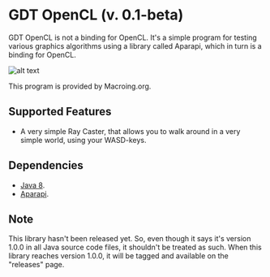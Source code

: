 GDT OpenCL (v. 0.1-beta)
========================
GDT OpenCL is not a binding for OpenCL. It's a simple program for testing various graphics algorithms using a library called Aparapi, which in turn is a binding for OpenCL.

![alt text](https://github.com/macroing/GDT-OpenCL/blob/master/images/OpenCL_RayCaster_500_Spheres_with_Shading_and_Texture_Mapping.png "Ray Caster")

This program is provided by Macroing.org.

Supported Features
------------------
* A very simple Ray Caster, that allows you to walk around in a very simple world, using your WASD-keys.

Dependencies
------------
 - [Java 8](http://www.java.com).
 - [Aparapi](https://github.com/aparapi/aparapi).

Note
----
This library hasn't been released yet. So, even though it says it's version 1.0.0 in all Java source code files, it shouldn't be treated as such. When this library reaches version 1.0.0, it will be tagged and available on the "releases" page.
